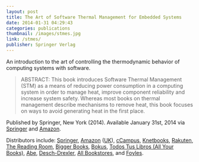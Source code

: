 ```yaml
---
layout: post
title: The Art of Software Thermal Management for Embedded Systems
date: 2014-01-31 04:29:43
categories: publications
thumbnail: /images/stmes.jpg
link: /stmes/
publisher: Springer Verlag
---
```


An introduction to the art of controlling the thermodynamic behavior of computing systems with software.

> ABSTRACT: This book introduces Software Thermal Management (STM) as a means of reducing power consumption in a computing system in order to manage heat, improve component reliability and increase system safety. Whereas most books on thermal management describe mechanisms to remove heat, this book focuses on ways to avoid generating heat in the first place.

Published by Springer, New York (2014). Available January 31st, 2014 via [Springer][ln1] and [Amazon][ln2].

Distributors include: [Springer][ln3], [Amazon][ln4] ([UK][ln4a]), [cCampus][ln5], [Knetbooks][ln6], [Rakuten][ln7], [The Reading Room][ln8], [Bigger Books][ln9], [Bokus][ln10], [Todos Tus Libros (All Your Books)][ln11], [Abe][ln12], [Desch-Drexler][ln14], [All Bookstores][ln15], and [Foyles][ln16].

[ln1]: http://www.springer.com/engineering/circuits+%26+systems/book/978-1-4939-0297-2
[ln2]: http://www.amazon.com/gp/product/1493902970/ref=as_li_ss_tl?ie=UTF8&camp=1789&creative=390957&creativeASIN=1493902970&linkCode=as2&tag=jayber-20
[ln3]: http://www.springer.com/engineering/circuits+%26+systems/book/978-1-4939-0297-2 
[ln4]: http://www.amazon.com/Software-Thermal-Management-Embedded-Systems/dp/1493902970/ref=sr_1_1?ie=UTF8&qid=1387236847&sr=8-1&keywords=the+art+of+software+thermal+management+for+embedded+systems
[ln4a]: http://www.amazon.co.uk/dp/1493902970/ref=asc_df_149390297016?smid=A3P5ROKL5A1OLE&tag=ciaouk-books-21&linkCode=asn&creative=22206&creativeASIN=1493902970
[ln5]: http://www.ecampus.com/art-software-thermal-management-embedded/bk/9781493902972
[ln6]: http://www.knetbooks.com/art-software-thermal-management-embedded/bk/9781493902972
[ln7]: http://www.rakuten.com/prod/the-art-of-software-thermal-management-for-embedded-systems/259253883.html
[ln8]: http://www.thereadingroom.com/books/details/the-art-of-software-thermal-management-for-embedded-systems-mark-benson/8384518
[ln9]: http://www.biggerbooks.com/art-software-thermal-management-embedded/bk/9781493902972
[ln10]: http://www.bokus.com/bok/9781493902972/the-art-of-software-thermal-management-for-embedded-systems/
[ln11]: http://www.todostuslibros.com/libros/the-art-of-software-thermal-management-for-embedded-systems_978-1-4939-0297-2
[ln12]: http://www.abe.pl/en/book/9781493902972/the-art-of-software-thermal-management-for-embedded-systems
[ln14]: http://www.desch-drexler.at/list/9781493902972
[ln15]: http://www.allbookstores.com/Art-Software-Thermal-Management-Embedded/9781493902972
[ln16]: http://www.foyles.co.uk/witem/computing-it/the-art-of-software-thermal,mark-benson-9781493902972


